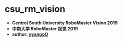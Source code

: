# csu_rm_vision
* **Centrol South University RoboMaster Vision 2019**
* **中南大学 RoboMaster 视觉 2019**
* **author: [yyangoO](https://github.com/yyangoO)**
